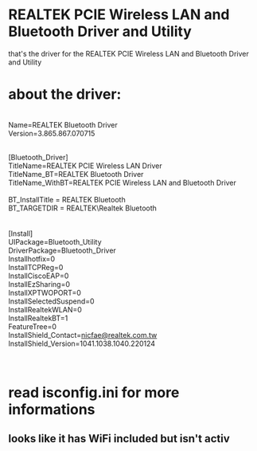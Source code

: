 # REALTEK PCIE Wireless LAN and Bluetooth Driver and Utility
that's the driver for the REALTEK PCIE Wireless LAN and Bluetooth Driver and Utility


# about the driver:
<BR>
Name=REALTEK Bluetooth Driver<BR>
Version=3.865.867.070715<BR><BR>

[Bluetooth_Driver]
<br>
TitleName=REALTEK PCIE Wireless LAN Driver<br>
TitleName_BT=REALTEK Bluetooth Driver<br>
TitleName_WithBT=REALTEK PCIE Wireless LAN and Bluetooth Driver<br>
<br>
BT_InstallTitle = REALTEK Bluetooth<br>
BT_TARGETDIR = REALTEK\Realtek Bluetooth <br>
<br>
<br>
[Install]<br>
UIPackage=Bluetooth_Utility<br>
DriverPackage=Bluetooth_Driver<br>
Installhotfix=0<br>
InstallTCPReg=0<br>
InstallCiscoEAP=0<br>
InstallEzSharing=0<br>
InstallXPTWOPORT=0<br>
InstallSelectedSuspend=0<br>
InstallRealtekWLAN=0<br>
InstallRealtekBT=1<br>
FeatureTree=0<br>
InstallShield_Contact=nicfae@realtek.com.tw<br>
InstallShield_Version=1041.1038.1040.220124<br>
<br><br>


# read isconfig.ini for more informations
## looks like it has WiFi included but isn't activ
